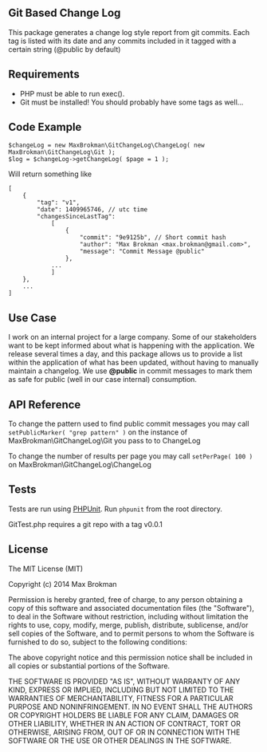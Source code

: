 ## Git Based Change Log

This package generates a change log style report from git commits. Each tag is listed with its date and any commits included in it tagged with a certain string (@public by default)

## Requirements

- PHP must be able to run exec().
- Git must be installed! You should probably have some tags as well...

## Code Example

    $changeLog = new MaxBrokman\GitChangeLog\ChangeLog( new MaxBrokman\GitChangeLog\Git );
    $log = $changeLog->getChangeLog( $page = 1 );


Will return something like

    [
        {
            "tag": "v1",
            "date": 1409965746, // utc time
            "changesSinceLastTag":
                [
                    {
                        "commit": "9e9125b", // Short commit hash
                        "author": "Max Brokman <max.brokman@gmail.com>",
                        "message": "Commit Message @public"
                    },
                ...
                ]
        },
        ...
    ]

## Use Case

I work on an internal project for a large company. Some of our stakeholders want to be kept informed about what is happening with the application.
We release several times a day, and this package allows us to provide a list within the application of what has been updated, without having to manually maintain a changelog.
We use **@public** in commit messages to mark them as safe for public (well in our case internal) consumption.

## API Reference

To change the pattern used to find public commit messages you may call `setPublicMarker( "grep pattern" )` on the instance of MaxBrokman\GitChangeLog\Git you pass to to ChangeLog


To change the number of results per page you may call `setPerPage( 100 )` on MaxBrokman\GitChangeLog\ChangeLog

## Tests

Tests are run using [PHPUnit](https://phpunit.de/ "PHPUnit"). Run `phpunit` from the root directory.

GitTest.php requires a git repo with a tag v0.0.1

## License

The MIT License (MIT)

Copyright (c) 2014 Max Brokman

Permission is hereby granted, free of charge, to any person obtaining a copy
of this software and associated documentation files (the "Software"), to deal
in the Software without restriction, including without limitation the rights
to use, copy, modify, merge, publish, distribute, sublicense, and/or sell
copies of the Software, and to permit persons to whom the Software is
furnished to do so, subject to the following conditions:

The above copyright notice and this permission notice shall be included in all
copies or substantial portions of the Software.

THE SOFTWARE IS PROVIDED "AS IS", WITHOUT WARRANTY OF ANY KIND, EXPRESS OR
IMPLIED, INCLUDING BUT NOT LIMITED TO THE WARRANTIES OF MERCHANTABILITY,
FITNESS FOR A PARTICULAR PURPOSE AND NONINFRINGEMENT. IN NO EVENT SHALL THE
AUTHORS OR COPYRIGHT HOLDERS BE LIABLE FOR ANY CLAIM, DAMAGES OR OTHER
LIABILITY, WHETHER IN AN ACTION OF CONTRACT, TORT OR OTHERWISE, ARISING FROM,
OUT OF OR IN CONNECTION WITH THE SOFTWARE OR THE USE OR OTHER DEALINGS IN THE
SOFTWARE.